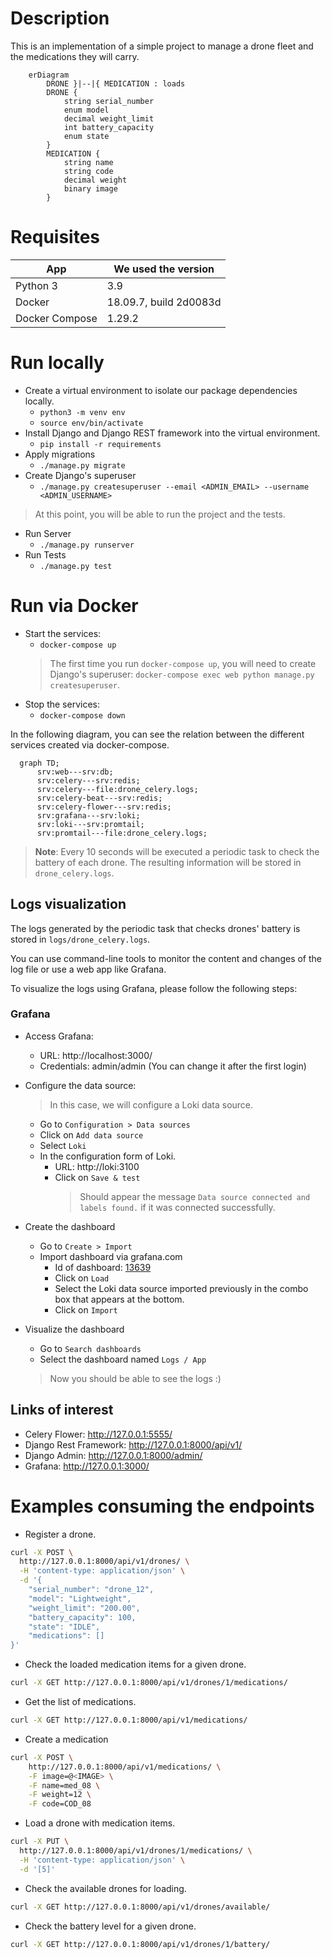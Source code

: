 # Description

This is an implementation of a simple project to manage a drone fleet and the medications they will carry.

```mermaid
    erDiagram
        DRONE }|--|{ MEDICATION : loads
        DRONE {
            string serial_number
            enum model
            decimal weight_limit
            int battery_capacity
            enum state
        }
        MEDICATION {
            string name
            string code
            decimal weight
            binary image
        }
```

# Requisites

| App               | We used the version    |
| ----------------- | ---------------------- |
| Python 3          | 3.9                    |
| Docker            | 18.09.7, build 2d0083d |
| Docker Compose    | 1.29.2                 |


# Run locally
- Create a virtual environment to isolate our package dependencies locally.
    - `python3 -m venv env`
    - `source env/bin/activate`
- Install Django and Django REST framework into the virtual environment.
    - `pip install -r requirements`
- Apply migrations
    - `./manage.py migrate`
- Create Django's superuser
    - `./manage.py createsuperuser --email <ADMIN_EMAIL> --username <ADMIN_USERNAME>`

> At this point, you will be able to run the project and the tests.

- Run Server
    - `./manage.py runserver`
- Run Tests
    - `./manage.py test`

# Run via Docker

- Start the services:
    - `docker-compose up`
    > The first time you run `docker-compose up`, you will need to create Django's superuser: `docker-compose exec web python manage.py createsuperuser`.
- Stop the services:
    - `docker-compose down`

In the following diagram, you can see the relation between the different services created via docker-compose.

```mermaid
  graph TD;
      srv:web---srv:db;
      srv:celery---srv:redis;
      srv:celery---file:drone_celery.logs;
      srv:celery-beat---srv:redis;
      srv:celery-flower---srv:redis;
      srv:grafana---srv:loki;
      srv:loki---srv:promtail;
      srv:promtail---file:drone_celery.logs;
```

> **Note**: Every 10 seconds will be executed a periodic task to check the battery of each drone. The resulting information will be stored in `drone_celery.logs`.


## Logs visualization

The logs generated by the periodic task that checks drones' battery is stored in `logs/drone_celery.logs`.

You can use command-line tools to monitor the content and changes of the log file or use a web app like Grafana.

To visualize the logs using Grafana, please follow the following steps:

### Grafana

- Access Grafana:
    - URL: http://localhost:3000/
    - Credentials: admin/admin (You can change it after the first login)

- Configure the data source:
    > In this case, we will configure a Loki data source.
    - Go to `Configuration > Data sources`
    - Click on `Add data source`
    - Select `Loki`
    - In the configuration form of Loki.
        - URL: http://loki:3100
        - Click on `Save & test`
            > Should appear the message `Data source connected and labels found.` if it was connected successfully.

- Create the dashboard
    - Go to `Create > Import`
    - Import dashboard via grafana.com
        - Id of dashboard: [13639](https://grafana.com/grafana/dashboards/13639)
        - Click on `Load`
        - Select the Loki data source imported previously in the combo box that appears at the bottom.
        - Click on `Import`

- Visualize the dashboard
    - Go to `Search dashboards`
    - Select the dashboard named `Logs / App`
    > Now you should be able to see the logs :)

## Links of interest

- Celery Flower: http://127.0.0.1:5555/
- Django Rest Framework: http://127.0.0.1:8000/api/v1/
- Django Admin: http://127.0.0.1:8000/admin/
- Grafana: http://127.0.0.1:3000/

# Examples consuming the endpoints

- Register a drone.

```bash
curl -X POST \
  http://127.0.0.1:8000/api/v1/drones/ \
  -H 'content-type: application/json' \
  -d '{
    "serial_number": "drone_12",
    "model": "Lightweight",
    "weight_limit": "200.00",
    "battery_capacity": 100,
    "state": "IDLE",
    "medications": []
}'
```

- Check the loaded medication items for a given drone. 

```bash
curl -X GET http://127.0.0.1:8000/api/v1/drones/1/medications/
```

- Get the list of medications.

```bash
curl -X GET http://127.0.0.1:8000/api/v1/medications/
```

- Create a medication

``` bash
curl -X POST \
    http://127.0.0.1:8000/api/v1/medications/ \
    -F image=@<IMAGE> \
    -F name=med_08 \
    -F weight=12 \
    -F code=COD_08
```

- Load a drone with medication items.

```bash
curl -X PUT \
  http://127.0.0.1:8000/api/v1/drones/1/medications/ \
  -H 'content-type: application/json' \
  -d '[5]'
```

- Check the available drones for loading.

```bash
curl -X GET http://127.0.0.1:8000/api/v1/drones/available/
```

- Check the battery level for a given drone.

```bash
curl -X GET http://127.0.0.1:8000/api/v1/drones/1/battery/
```


